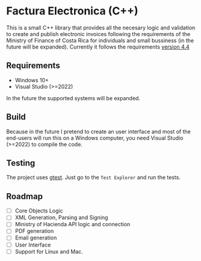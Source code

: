 # Factura Electronica (C++)

This is a small C++ library that provides all the necesary logic and validation to create and publish electronic invoices following the requirements of the Ministry of Finance of Costa Rica for individuals and small bussiness (in the future will be expanded). Currently it follows the requirements [version 4.4](https://atv.hacienda.go.cr/ATV/ComprobanteElectronico/frmAnexosyEstructuras.aspx) 


## Requirements
- Windows 10+
- Visual Studio (>=2022)

In the future the supported systems will be expanded.

## Build
Because in the future I pretend to create an user interface and most of the end-users will run this on a Windows computer, you need Visual Studio (>=2022) to compile the code.

## Testing

The project uses [gtest](https://google.github.io/googletest/). Just go to the `Test Explorer` and run the tests.

## Roadmap

- [ ] Core Objects Logic
- [ ] XML Generation, Parsing and Signing
- [ ] Ministry of Hacienda API logic and connection
- [ ] PDF generation
- [ ] Email generation
- [ ] User Interface
- [ ] Support for Linux and Mac.
